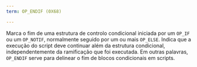 ```yaml
---
term: OP_ENDIF (0X68)

---
```

Marca o fim de uma estrutura de controlo condicional iniciada por um `OP_IF` ou um `OP_NOTIF`, normalmente seguido por um ou mais `OP_ELSE`. Indica que a execução do script deve continuar além da estrutura condicional, independentemente da ramificação que foi executada. Em outras palavras, `OP_ENDIF` serve para delinear o fim de blocos condicionais em scripts.